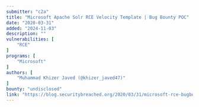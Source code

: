 ```yaml
---
submitter: "c2a"
title: "Microsoft Apache Solr RCE Velocity Template | Bug Bounty POC"
date: "2020-03-31"
added: "2024-11-03"
description: ""
vulnerabilities: [
    "RCE"
]
programs: [
    "Microsoft"
]
authors: [
    "Muhammad Khizer Javed (@khizer_javed47)"
]
bounty: "undisclosed"
link: "https://blog.securitybreached.org/2020/03/31/microsoft-rce-bugbounty/"
---
```




